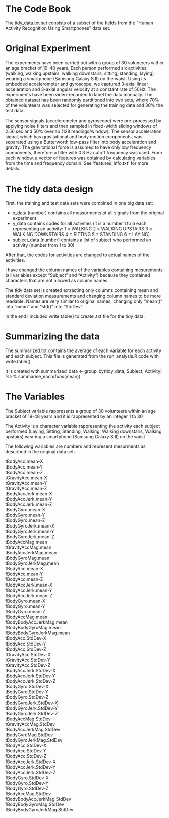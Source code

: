# The Code Book

The tidy_data.txt set consists of a subset of the fields from the "Human Activity Recognition Using Smartphones" data set. 

# Original Experiment


The experiments have been carried out with a group of 30 volunteers within an age bracket of 19-48 years. Each person performed six activities (walking, walking upstairs, walking downstairs, sitting, standing, laying) wearing a smartphone (Samsung Galaxy S II) on the waist. 
Using its embedded accelerometer and gyroscope, we captured 3-axial linear acceleration and 3-axial angular velocity at a constant rate of 50Hz. 
The experiments have been video-recorded to label the data manually. 
The obtained dataset has been randomly partitioned into two sets, where 70% of the volunteers was selected for generating the training data and 30% the test data. 

The sensor signals (accelerometer and gyroscope) were pre-processed by applying noise filters and then sampled in fixed-width sliding windows of 2.56 sec and 50% overlap (128 readings/window). 
The sensor acceleration signal, which has gravitational and body motion components, was separated using a Butterworth low-pass filter into body acceleration and gravity. 
The gravitational force is assumed to have only low frequency components, therefore a filter with 0.3 Hz cutoff frequency was used. 
From each window, a vector of features was obtained by calculating variables from the time and frequency domain. 
See 'features_info.txt' for more details. 

# The tidy data design

First, the training and test data sets were combined in one big data set:
* x_data (number) contains all measurments of all signals from the original experiment
* y_data contains codes for all activities (it is a number 1 to 6 each representing an activity:
		1 = WALKING
 		2 = WALKING UPSTAIRS
		3 = WALKING DOWNSTAIRS
		4 = SITTING
		5 = STANDING
		6 = LAYING)
* subject_data (number) contains a list of subject who performed an activity (number from 1 to 30)

After that, the codes for activities are changed to actual names of the activities.

I have changed the column names of the variables containing mesurements (all variables except “Subject” and “Activity”) because they contained characters that are not allowed as column names.

The tidy data set is created extracting only columns containing mean and standard deviation measurements and changing column names to be more readable. Names are very similar to original names, changing only “mean()” into “mean” and “std()” into “StdDev”.

In the end I included write.table() to create .txt file for the tidy data.

# Summarizing the data

The summarized.txt contains the average of each variable for each activity and each subject.
This file is generated from the run_analysis.R code with write.table().

It is created with 
summarized_data <- group_by(tidy_data, Subject, Activity) %>% summarise_each(funs(mean))



# The Variables


The Subject variable rappresents a group of 30 volunteers within an age bracket of 19-48 years and it is rappresented by an integer 1 to 30

The Activity is a character variable rappresenting the activity each subject performed (Laying, Sitting, Standing, Walking, Walking downstairs, Walking upstairs) wearing a smartphone (Samsung Galaxy S II) on the waist

The following wariables are numbers and represent mesurments as described in the original data set:

tBodyAcc.mean-X  
tBodyAcc.mean-Y  
tBodyAcc.mean-Z  
tGravityAcc.mean-X  
tGravityAcc.mean-Y  
tGravityAcc.mean-Z  
tBodyAccJerk.mean-X  
tBodyAccJerk.mean-Y  
tBodyAccJerk.mean-Z  
tBodyGyro.mean-X  
tBodyGyro.mean-Y  
tBodyGyro.mean-Z  
tBodyGyroJerk.mean-X  
tBodyGyroJerk.mean-Y  
tBodyGyroJerk.mean-Z  
tBodyAccMag.mean  
tGravityAccMag.mean  
tBodyAccJerkMag.mean  
tBodyGyroMag.mean  
tBodyGyroJerkMag.mean  
fBodyAcc.mean-X  
fBodyAcc.mean-Y  
fBodyAcc.mean-Z  
fBodyAccJerk.mean-X  
fBodyAccJerk.mean-Y  
fBodyAccJerk.mean-Z  
fBodyGyro.mean-X  
fBodyGyro.mean-Y  
fBodyGyro.mean-Z  
fBodyAccMag.mean  
fBodyBodyAccJerkMag.mean  
fBodyBodyGyroMag.mean  
fBodyBodyGyroJerkMag.mean  
tBodyAcc.StdDev-X  
tBodyAcc.StdDev-Y  
tBodyAcc.StdDev-Z  
tGravityAcc.StdDev-X  
tGravityAcc.StdDev-Y  
tGravityAcc.StdDev-Z  
tBodyAccJerk.StdDev-X  
tBodyAccJerk.StdDev-Y  
tBodyAccJerk.StdDev-Z  
tBodyGyro.StdDev-X  
tBodyGyro.StdDev-Y  
tBodyGyro.StdDev-Z  
tBodyGyroJerk.StdDev-X  
tBodyGyroJerk.StdDev-Y  
tBodyGyroJerk.StdDev-Z  
tBodyAccMag.StdDev  
tGravityAccMag.StdDev  
tBodyAccJerkMag.StdDev  
tBodyGyroMag.StdDev  
tBodyGyroJerkMag.StdDev  
fBodyAcc.StdDev-X  
fBodyAcc.StdDev-Y  
fBodyAcc.StdDev-Z  
fBodyAccJerk.StdDev-X  
fBodyAccJerk.StdDev-Y  
fBodyAccJerk.StdDev-Z  
fBodyGyro.StdDev-X  
fBodyGyro.StdDev-Y  
fBodyGyro.StdDev-Z  
fBodyAccMag.StdDev  
fBodyBodyAccJerkMag.StdDev  
fBodyBodyGyroMag.StdDev  
fBodyBodyGyroJerkMag.StdDev  


